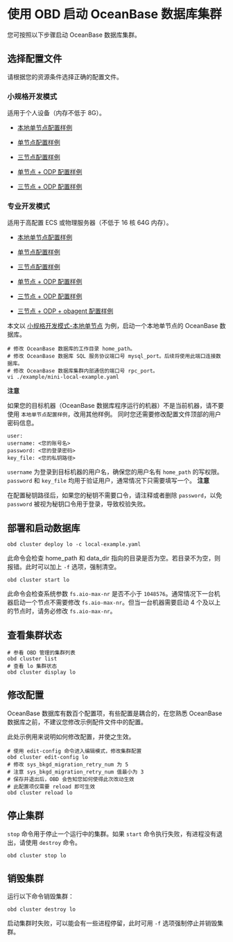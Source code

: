 使用 OBD 启动 OceanBase 数据库集群 
==============================================


您可按照以下步骤启动 OceanBase 数据库集群。

选择配置文件 
---------------------------

请根据您的资源条件选择正确的配置文件。

### 小规格开发模式 

适用于个人设备（内存不低于 8G）。

* [本地单节点配置样例](https://github.com/oceanbase/obdeploy/blob/master/example/mini-local-example.yaml)

  

* [单节点配置样例](https://github.com/oceanbase/obdeploy/blob/master/example/mini-single-example.yaml)

  

* [三节点配置样例](https://github.com/oceanbase/obdeploy/blob/master/example/mini-distributed-example.yaml)

  

* [单节点 + ODP 配置样例](https://github.com/oceanbase/obdeploy/blob/master/example/mini-single-with-obproxy-example.yaml)

  

* [三节点 + ODP 配置样例](https://github.com/oceanbase/obdeploy/blob/master/example/mini-distributed-with-obproxy-example.yaml)

  




### 专业开发模式 

适用于高配置 ECS 或物理服务器（不低于 16 核 64G 内存）。

* [本地单节点配置样例](https://github.com/oceanbase/obdeploy/blob/master/example/local-example.yaml)

  

* [单节点配置样例](https://github.com/oceanbase/obdeploy/blob/master/example/single-example.yaml)

  

* [三节点配置样例](https://github.com/oceanbase/obdeploy/blob/master/example/distributed-example.yaml)

  

* [单节点 + ODP 配置样例](https://github.com/oceanbase/obdeploy/blob/master/example/single-with-obproxy-example.yaml)

  

* [三节点 + ODP 配置样例](https://github.com/oceanbase/obdeploy/blob/master/example/distributed-with-obproxy-example.yaml)

  

* [三节点 + ODP + obagent 配置样例](https://github.com/oceanbase/obdeploy/blob/master/example/obagent/distributed-with-obproxy-and-obagent-example.yaml)

  




本文以 [小规格开发模式-本地单节点](https://github.com/oceanbase/obdeploy/blob/master/example/mini-local-example.yaml) 为例，启动一个本地单节点的 OceanBase 数据库。

```unknow
# 修改 OceanBase 数据库的工作目录 home_path。
# 修改 OceanBase 数据库 SQL 服务协议端口号 mysql_port。后续将使用此端口连接数据库。
# 修改 OceanBase 数据库集群内部通信的端口号 rpc_port。
vi ./example/mini-local-example.yaml
```


**注意**



如果您的目标机器（OceanBase 数据库程序运行的机器）不是当前机器，请不要使用 `本地单节点配置样例`，改用其他样例。 同时您还需要修改配置文件顶部的用户密码信息。

```unknow
user:
username: <您的账号名>
password: <您的登录密码>
key_file: <您的私钥路径>
```



`username` 为登录到目标机器的用户名，确保您的用户名有 `home_path` 的写权限。`password` 和 `key_file` 均用于验证用户，通常情况下只需要填写一个。
**注意**



在配置秘钥路径后，如果您的秘钥不需要口令，请注释或者删除 `password`，以免 `password` 被视为秘钥口令用于登录，导致校验失败。

部署和启动数据库 
-----------------------------

```unknow
obd cluster deploy lo -c local-example.yaml
```



此命令会检查 home_path 和 data_dir 指向的目录是否为空。若目录不为空，则报错。此时可以加上 `-f` 选项，强制清空。

```unknow
obd cluster start lo
```



此命令会检查系统参数 `fs.aio-max-nr` 是否不小于 `1048576`。通常情况下一台机器启动一个节点不需要修改 `fs.aio-max-nr`。但当一台机器需要启动 4 个及以上的节点时，请务必修改 `fs.aio-max-nr`。

查看集群状态 
---------------------------

```unknow
# 参看 OBD 管理的集群列表
obd cluster list
# 查看 lo 集群状态
obd cluster display lo
```



修改配置 
-------------------------

OceanBase 数据库有数百个配置项，有些配置是耦合的，在您熟悉 OceanBase 数据库之前，不建议您修改示例配件文件中的配置。

此处示例用来说明如何修改配置，并使之生效。

```unknow
# 使用 edit-config 命令进入编辑模式，修改集群配置
obd cluster edit-config lo
# 修改 sys_bkgd_migration_retry_num 为 5
# 注意 sys_bkgd_migration_retry_num 值最小为 3
# 保存并退出后，OBD 会告知您如何使得此次改动生效
# 此配置项仅需要 reload 即可生效
obd cluster reload lo
```



停止集群 
-------------------------

`stop` 命令用于停止一个运行中的集群。如果 `start` 命令执行失败，有进程没有退出，请使用 `destroy` 命令。

```unknow
obd cluster stop lo
```



销毁集群 
-------------------------

运行以下命令销毁集群：

```unknow
obd cluster destroy lo
```



启动集群时失败，可以能会有一些进程停留，此时可用 `-f` 选项强制停止并销毁集群。

